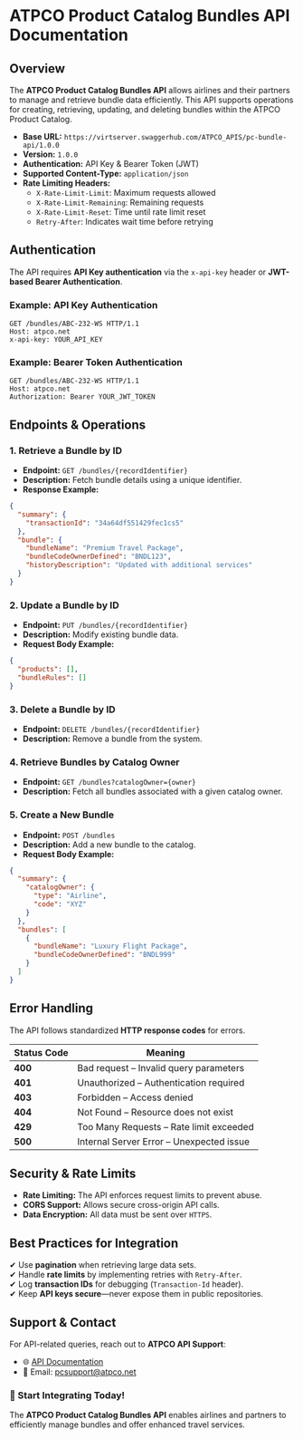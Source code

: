 # ATPCO Product Catalog Bundles API Documentation

## Overview
The **ATPCO Product Catalog Bundles API** allows airlines and their partners to manage and retrieve bundle data efficiently. This API supports operations for creating, retrieving, updating, and deleting bundles within the ATPCO Product Catalog.

- **Base URL:** `https://virtserver.swaggerhub.com/ATPCO_APIS/pc-bundle-api/1.0.0`
- **Version:** `1.0.0`
- **Authentication:** API Key & Bearer Token (JWT)
- **Supported Content-Type:** `application/json`
- **Rate Limiting Headers:**
  - `X-Rate-Limit-Limit`: Maximum requests allowed
  - `X-Rate-Limit-Remaining`: Remaining requests
  - `X-Rate-Limit-Reset`: Time until rate limit reset
  - `Retry-After`: Indicates wait time before retrying

## Authentication
The API requires **API Key authentication** via the `x-api-key` header or **JWT-based Bearer Authentication**.

### Example: API Key Authentication
```http
GET /bundles/ABC-232-WS HTTP/1.1
Host: atpco.net
x-api-key: YOUR_API_KEY
```

### Example: Bearer Token Authentication
```http
GET /bundles/ABC-232-WS HTTP/1.1
Host: atpco.net
Authorization: Bearer YOUR_JWT_TOKEN
```

## Endpoints & Operations
### 1. Retrieve a Bundle by ID
- **Endpoint:** `GET /bundles/{recordIdentifier}`
- **Description:** Fetch bundle details using a unique identifier.
- **Response Example:**
```json
{
  "summary": {
    "transactionId": "34a64df551429fec1cs5"
  },
  "bundle": {
    "bundleName": "Premium Travel Package",
    "bundleCodeOwnerDefined": "BNDL123",
    "historyDescription": "Updated with additional services"
  }
}
```

### 2. Update a Bundle by ID
- **Endpoint:** `PUT /bundles/{recordIdentifier}`
- **Description:** Modify existing bundle data.
- **Request Body Example:**
```json
{
  "products": [],
  "bundleRules": []
}
```

### 3. Delete a Bundle by ID
- **Endpoint:** `DELETE /bundles/{recordIdentifier}`
- **Description:** Remove a bundle from the system.

### 4. Retrieve Bundles by Catalog Owner
- **Endpoint:** `GET /bundles?catalogOwner={owner}`
- **Description:** Fetch all bundles associated with a given catalog owner.

### 5. Create a New Bundle
- **Endpoint:** `POST /bundles`
- **Description:** Add a new bundle to the catalog.
- **Request Body Example:**
```json
{
  "summary": {
    "catalogOwner": {
      "type": "Airline",
      "code": "XYZ"
    }
  },
  "bundles": [
    {
      "bundleName": "Luxury Flight Package",
      "bundleCodeOwnerDefined": "BNDL999"
    }
  ]
}
```

## Error Handling
The API follows standardized **HTTP response codes** for errors.

| Status Code | Meaning |
|-------------|---------|
| **400** | Bad request – Invalid query parameters |
| **401** | Unauthorized – Authentication required |
| **403** | Forbidden – Access denied |
| **404** | Not Found – Resource does not exist |
| **429** | Too Many Requests – Rate limit exceeded |
| **500** | Internal Server Error – Unexpected issue |

## Security & Rate Limits
- **Rate Limiting:** The API enforces request limits to prevent abuse.
- **CORS Support:** Allows secure cross-origin API calls.
- **Data Encryption:** All data must be sent over `HTTPS`.

## Best Practices for Integration
✔ Use **pagination** when retrieving large data sets.  
✔ Handle **rate limits** by implementing retries with `Retry-After`.  
✔ Log **transaction IDs** for debugging (`Transaction-Id` header).  
✔ Keep **API keys secure**—never expose them in public repositories.  

## Support & Contact
For API-related queries, reach out to **ATPCO API Support**:
- 🌐 [API Documentation](https://atpco.net)
- 📧 Email: pcsupport@atpco.net

### 🚀 Start Integrating Today!
The **ATPCO Product Catalog Bundles API** enables airlines and partners to efficiently manage bundles and offer enhanced travel services.
